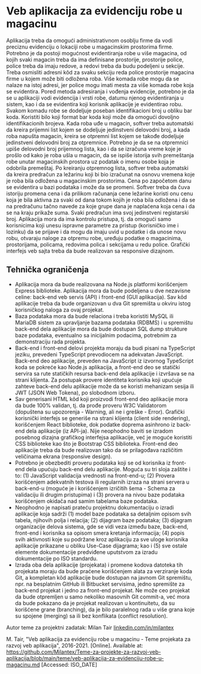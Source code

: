# Veb aplikacija za evidenciju robe u magacinu

Aplikacija treba da omogući administrativnom osoblju firme da vodi preciznu evidenciju o lokaciji robe u magacinskim prostorima firme. Potrebno je da postoji mogućnost evidentiranja robe u više magacina, od kojih svaki magacin treba da ima definisane prostorije, prostorije police, police treba da imaju redove, a redovi treba da budu podeljeni u sekcije. Treba osmisliti adresni kôd za svaku sekciju reda police prostorije magacina firme u kojem može biti odložena roba. Više komada robe mogu da se nalaze na istoj adresi, jer police mogu imati mesta za više komada robe koja se evidentira. Pored metoda adresiranja i vođenja evidencije, potrebno je da se u aplikaciji vodi evidencija i vrsti robe, datumu njenog evidentiranja u sistem, kao i da se evidentira koji korisnik aplikacije je evidentirao robu. Svakom komadu robe se dodeljuje poseban identifikacioni broj u obliku bar koda. Koristiti bilo koji format bar koda koji može da omogući dovoljno identifikacionih brojeva. Kada roba uđe u magacin, softver treba automatski da kreira prijemni list kojem se dodeljuje jedinstveni delovodni broj, a kada roba napušta magacin, kreira se otpremni list kojem se takođe dodeljuje jedinstveni delovodni broj za otpremnice. Potrebno je da se na otpremnici upiše delovodni broj prijemnog lista, kao i da se izračuna vreme koje je prošlo od kako je roba ušla u magacin, da se ispiše istorija svih premeštanja robe unutar magacinskih prostora uz podatak o imenu osobe koja je odobrila premeštaj. Po kreiranju otpremnog lista, softver treba automatski da kreira predračun za ležarinu koji bi bio izračunat na osnovu vremena koje je roba bila odložena u magacinskim prostorima. Cena po započetom danu se evidentira u bazi podataka i može da se promeni. Softver treba da čuva istoriju promena cena i da prilikom računanja cene ležarine koristi onu cenu koja je bila aktivna za svaki od dana tokom kojih je roba bila odložena i da se na predračunu tačno navede za koje grupe dana je naplaćena koja cena i da se na kraju prikaže suma. Svaki predračun ima svoj jedinstveni registarski broj. Aplikacija mora da ima kontrolu pristupa, tj. da omogući samo korisnicima koji unesu ispravne parametre za pristup (korisničko ime i lozinku) da se prijave i da mogu da imaju uvid u podatke i da unose novu robu, otvaraju naloge za otpremu robe, uređuju podatke o magacinima, prostorijama, policama, redovima polica i sekcijama u redu police. Grafički interfejs veb sajta treba da bude realizovan sa responsive dizajnom.

## Tehnička ograničenja

- Aplikacija mora da bude realizovana na Node.js platformi korišćenjem Express biblioteke. Aplikacija mora da bude podeljena u dve nezavisne celine: back-end veb servis (API) i front-end (GUI aplikacija). Sav kôd aplikacije treba da bude organizovan u dva Git spremišta u okviru istog korisničkog naloga za ovaj projekat.
- Baza podataka mora da bude relaciona i treba koristiti MySQL ili MariaDB sistem za upravljanje bazama podataka (RDBMS) i u spremištu back-end dela aplikacije mora da bude dostupan SQL dump strukture baze podataka, eventualno sa inicijalnim podacima, potrebnim za demonstraciju rada projekta.
- Back-end i front-end delovi projekta moraju da budi pisani na TypeScript jeziku, prevedeni TypeScript prevodiocem na adekvatan JavaScript. Back-end deo aplikacije, preveden na JavaScript iz izvornog TypeScript koda se pokreće kao Node.js aplikacija, a front-end deo se statički servira sa rute statičkih resursa back-end dela aplikacije i izvršava se na strani klijenta. Za postupak provere identiteta korisnika koji upućuje zahteve back-end delu aplikacije može da se koristi mehanizam sesija ili JWT (JSON Web Tokena), po slobodnom izboru.
- Sav generisani HTML kôd koji proizvodi front-end deo aplikacije mora da bude 100% validan, tj. da prođe proveru W3C Validatorom (dopuštena su upozorenja - Warning, ali ne i greške - Error). Grafički korisnički interfejs se generiše na strani klijenta (client side rendering), korišćenjem React biblioteke, dok podatke doprema asinhrono iz back-end dela aplikacije (iz API-ja). Nije neophodno baviti se izradom posebnog dizajna grafičkog interfejsa aplikacije, već je moguće koristiti CSS biblioteke kao što je Bootstrap CSS biblioteka. Front-end deo aplikacije treba da bude realizovan tako da se prilagođava različitim veličinama ekrana (responsive design).
- Potrebno je obezbediti proveru podataka koji se od korisnika iz front-end dela upućuju back-end delu aplikacije. Moguća su tri sloja zaštite i to: (1) JavaScript validacija vrednosti na front-end-u; (2) Provera korišćenjem adekvatnih testova ili regularnih izraza na strani servera u back-end-u (moguće je i korišćenjem izričitih šema - Schema za validaciju ili drugim pristupima) i (3) provera na nivou baze podataka korišćenjem okidača nad samim tabelama baze podataka.
- Neophodno je napisati prateću projektnu dokumentaciju o izradi aplikacije koja sadrži (1) model baze podataka sa detaljnim opisom svih tabela, njihovih polja i relacija; (2) dijagram baze podataka; (3) dijagram organizacije delova sistema, gde se vidi veza između baze, back-end, front-end i korisnika sa opisom smera kretanja informacija; (4) popis svih aktivnosti koje su podržane kroz aplikaciju za sve uloge korisnika aplikacije prikazane u obliku Use-Case dijagrama; kao i (5) sve ostale elemente dokumentacije predviđene uputstvom za izradu dokumentacije po ISO standardu.
- Izrada oba dela aplikacije (projekata) i promene kodova datoteka tih projekata moraju da bude praćene korišćenjem alata za verziranje koda Git, a kompletan kôd aplikacije bude dostupan na javnom Git spremištu, npr. na besplatnim GitHub ili Bitbucket servisima, jedno spremište za back-end projekat i jedno za front-end projekat. Ne može ceo projekat da bude otpremljen u samo nekoliko masovnih Git commit-a, već mora da bude pokazano da je projekat realizovan u kontinuitetu, da su korišćene grane (branching), da je bilo paralelnog rada u više grana koje su spojene (merging) sa ili bez konflikata (conflict resolution).

Autor teme za projektni zadatak: Milan Tair [linkedin.com/in/milantex](https://linkedin.com/in/milantex)

M. Tair, "Veb aplikacija za evidenciju robe u magacinu - Teme projekata za razvoj veb aplikacija", 2016-2021. [Online]. Available at: https://github.com/Milantex/Teme-za-projekte-za-razvoj-veb-aplikacija/blob/main/teme/veb-aplikacija-za-evidenciju-robe-u-magacinu.md [Accessed: ISO_DATE]
